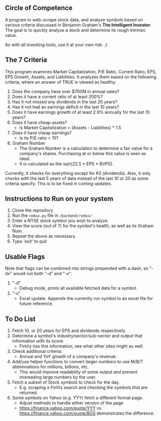 ## Circle of Competence
A program to web-scrape stock data, and analyze symbols based on various criteria discussed in Benjamin Graham's __The Intelligent Investor__. The goal is to quickly analyze a stock and determine its rough intrinsic value.

As with all investing tools, use it at your own risk. ;)

## The 7 Criteria
This program examines Market Capitalization, P/E Ratio, Current Ratio, EPS, EPS Growth, Assets, and Liabilities. It analyzes them based on the following criteria, where an answer of TRUE is viewed as healthy.
1. Does the company have over $700M in annual sales? 
2. Does it have a current ratio of at least 200%?
3. Has it not missed any dividends in the last 20 years?
4. Has it not had an earnings deficit in the last 10 years?
5. Does it have earnings growth of at least 2.9% annually for the last 10 years?
6. Does it have cheap assets?
	* Is Market Capitalization < (Assets - Liabilities) * 1.5
7. Does it have cheap earnings?
	* Is its P/E ratio < 15?
8. Graham Number
	* The Graham Number is a calculation to determine a fair value for a company's shares. Purchasing at or below this value is seen as ideal.
	* It is calculated as the sqrt(22.5 * EPS * BVPS).

Currently, it checks for everything except for #3 (dividends). Also, it only checks with the last 5 years of data instead of the last 10 or 20 as some criteria specify. This is to be fixed in coming updates.

## Instructions to Run on your system
1. Clone the repository
2. Run the `redux.py` file in `/backend/redux/`
3. Enter a NYSE stock symbol you wish to analyze.
4. View the score (out of 7) for the symbol's health, as well as its Graham Num.
5. Repeat the above as necessary.
6. Type 'exit' to quit

## Usable Flags
Note that flags can be combined into strings prepended with a dash, so "-dx" would run both "-d" and "-x".

1. "-d"
	* Debug mode, prints all available fetched data for a symbol.
2. "-x"
	* Excel update. Appends the currently run symbol to an excel file for future reference.

## To Do List
1. Fetch 10, or 20 years for EPS and dividends respectively.
2. Determine a symbol's industry/sector/sub-sector and output that information with its score.
	* FinViz has this information, see what other sites might as well.
3. Check additional criteria:
	* Annual and YoY growth of a company's revenue.
4. Add/use helper functions to convert larger numbers to use M/B/T abbreviations for millions, billions, etc.
	* This would improve readability of some output and prevent misreading large numbers by the user.
5. Fetch a subset of Stock symbols to check for the day.
	* E.g. scraping a FinViz search and checking the symbols that are returned.
6. Some symbols on Yahoo (e.g. YYY) fetch a different format page.
	* Adjust methods to handle either version of the page
	* https://finance.yahoo.com/quote/YYY vs https://finance.yahoo.com/quote/BGS demonstrates the difference.
